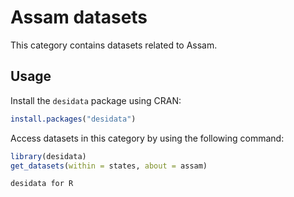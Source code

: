 
# Assam datasets
This category contains datasets related to Assam.
## Usage
Install the `desidata` package using CRAN:
```r
install.packages("desidata")
```
Access datasets in this category by using the following command:
```r
library(desidata)
get_datasets(within = states, about = assam)
```
`desidata for R`
